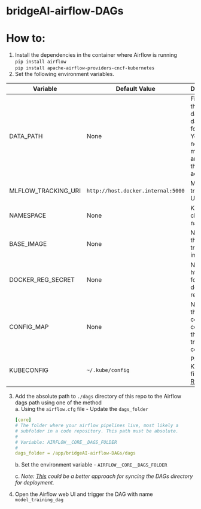 # bridgeAI-airflow-DAGs

# How to:
1. Install the dependencies in the container where Airflow is running\
    `pip install airflow`\
    `pip install apache-airflow-providers-cncf-kubernetes`
2. Set the following environment variables.

| Variable            | Default Value                      | Description                                                                                                                                   |
|---------------------|------------------------------------|-----------------------------------------------------------------------------------------------------------------------------------------------|
| DATA_PATH           | None                               | File path to the raw data CSV data used for training. You may need to mount the and ensure the Pod has access to it.                          |
| MLFLOW_TRACKING_URI | `http://host.docker.internal:5000` | MLFlow tracking URI.                                                                                                                          |
| NAMESPACE           | None                               | Kubernetes cluster namespace                                                                                                                  |
| BASE_IMAGE          | None                               | Name of the model training image                                                                                                              |
| DOCKER_REG_SECRET   | None                               | Name of hte secret for the docker registry pull                                                                                               |
| CONFIG_MAP          | None                               | Name of the configmap containing the model training config                                                                                    |
| KUBECONFIG          | `~/.kube/config`                   | Path to the Kubeconfig file - [Reference](https://airflow.apache.org/docs/apache-airflow-providers-cncf-kubernetes/stable/operators.html#id3) |

3. Add the absolute path to `./dags` directory of this repo to the Airflow dags path using one of the method\
    a. Using the `airflow.cfg` file - Update the `dags_folder`
    ```yaml
    [core]
    # The folder where your airflow pipelines live, most likely a
    # subfolder in a code repository. This path must be absolute.
    #
    # Variable: AIRFLOW__CORE__DAGS_FOLDER
    #
    dags_folder = /app/bridgeAI-airflow-DAGs/dags
    ```
    b. Set the environment variable - `AIRFLOW__CORE__DAGS_FOLDER`

    c. *Note: [This](https://airflow.apache.org/docs/helm-chart/stable/manage-dags-files.html#mounting-dags-using-git-sync-sidecar-with-persistence-enabled) could be a better approach for syncing the DAGs directory for deployment.*

4. Open the Airflow web UI and trigger the DAG with name `model_training_dag`
